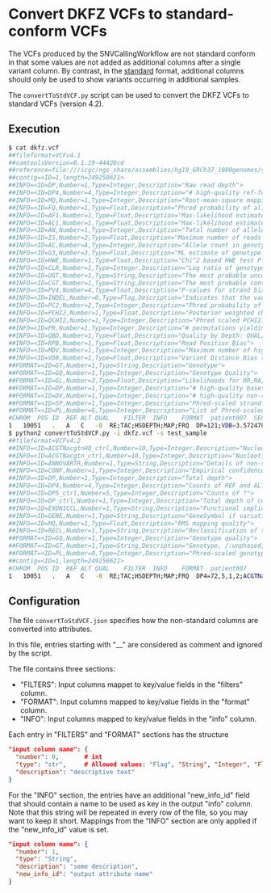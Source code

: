 # Convert DKFZ VCFs to standard-conform VCFs

The VCFs produced by the SNVCallingWorkflow are not standard conform in that some values are not added as additional columns after a single variant column. By contrast, in the [standard](https://samtools.github.io/hts-specs/) format, additional columns should only be used to show variants occurring in additional samples.

The `convertToStdVCF.py` script can be used to convert the DKFZ VCFs to standard VCFs (version 4.2).

## Execution

```bash
$ cat dkfz.vcf
##fileformat=VCFv4.1
##samtoolsVersion=0.1.19-44428cd
##reference=file:///icgc/ngs_share/assemblies/hg19_GRCh37_1000genomes/sequence/1KGRef/hs37d5.fa
##contig=<ID=1,length=249250621>
##INFO=<ID=DP,Number=1,Type=Integer,Description="Raw read depth">
##INFO=<ID=DP4,Number=4,Type=Integer,Description="# high-quality ref-forward bases, ref-reverse, alt-forward and alt-reverse bases">
##INFO=<ID=MQ,Number=1,Type=Integer,Description="Root-mean-square mapping quality of covering reads">
##INFO=<ID=FQ,Number=1,Type=Float,Description="Phred probability of all samples being the same">
##INFO=<ID=AF1,Number=1,Type=Float,Description="Max-likelihood estimate of the first ALT allele frequency (assuming HWE)">
##INFO=<ID=AC1,Number=1,Type=Float,Description="Max-likelihood estimate of the first ALT allele count (no HWE assumption)">
##INFO=<ID=AN,Number=1,Type=Integer,Description="Total number of alleles in called genotypes">
##INFO=<ID=IS,Number=2,Type=Float,Description="Maximum number of reads supporting an indel and fraction of indel reads">
##INFO=<ID=AC,Number=A,Type=Integer,Description="Allele count in genotypes for each ALT allele, in the same order as listed">
##INFO=<ID=G3,Number=3,Type=Float,Description="ML estimate of genotype frequencies">
##INFO=<ID=HWE,Number=1,Type=Float,Description="Chi^2 based HWE test P-value based on G3">
##INFO=<ID=CLR,Number=1,Type=Integer,Description="Log ratio of genotype likelihoods with and without the constraint">
##INFO=<ID=UGT,Number=1,Type=String,Description="The most probable unconstrained genotype configuration in the trio">
##INFO=<ID=CGT,Number=1,Type=String,Description="The most probable constrained genotype configuration in the trio">
##INFO=<ID=PV4,Number=4,Type=Float,Description="P-values for strand bias, baseQ bias, mapQ bias and tail distance bias">
##INFO=<ID=INDEL,Number=0,Type=Flag,Description="Indicates that the variant is an INDEL.">
##INFO=<ID=PC2,Number=2,Type=Integer,Description="Phred probability of the nonRef allele frequency in group1 samples being larger (,smaller) than in group2.">
##INFO=<ID=PCHI2,Number=1,Type=Float,Description="Posterior weighted chi^2 P-value for testing the association between group1 and group2 samples.">
##INFO=<ID=QCHI2,Number=1,Type=Integer,Description="Phred scaled PCHI2.">
##INFO=<ID=PR,Number=1,Type=Integer,Description="# permutations yielding a smaller PCHI2.">
##INFO=<ID=QBD,Number=1,Type=Float,Description="Quality by Depth: QUAL/#reads">
##INFO=<ID=RPB,Number=1,Type=Float,Description="Read Position Bias">
##INFO=<ID=MDV,Number=1,Type=Integer,Description="Maximum number of high-quality nonRef reads in samples">
##INFO=<ID=VDB,Number=1,Type=Float,Description="Variant Distance Bias (v2) for filtering splice-site artefacts in RNA-seq data. Note: this version may be broken.">
##FORMAT=<ID=GT,Number=1,Type=String,Description="Genotype">
##FORMAT=<ID=GQ,Number=1,Type=Integer,Description="Genotype Quality">
##FORMAT=<ID=GL,Number=3,Type=Float,Description="Likelihoods for RR,RA,AA genotypes (R=ref,A=alt)">
##FORMAT=<ID=DP,Number=1,Type=Integer,Description="# high-quality bases">
##FORMAT=<ID=DV,Number=1,Type=Integer,Description="# high-quality non-reference bases">
##FORMAT=<ID=SP,Number=1,Type=Integer,Description="Phred-scaled strand bias P-value">
##FORMAT=<ID=PL,Number=G,Type=Integer,Description="List of Phred-scaled genotype likelihoods">
#CHROM	POS	ID	REF	ALT	QUAL	FILTER	INFO	FORMAT	patient007	SEQUENCE_CONTEXT	INFO_control(VAF=variant_allele_fraction;TSR=total_variant_supporting_reads_incl_lowqual)	ANNOTATION_control	DBSNP	1K_GENOMES	ANNOVAR_FUNCTION	GENE	EXONIC_CLASSIFICATION	ANNOVAR_TRANSCRIPTS	SEGDUP	CYTOBAND	REPEAT_MASKER	DAC_BLACKLIST	DUKE_EXCLUDED	HISEQDEPTH	SELFCHAIN	MAPABILITY	SIMPLE_TANDEMREPEATS	CONFIDENCE	RECLASSIFICATION	seqBiasPresent_1	seqingBiasPresent_1	seqBiasPresent_2	seqingBiasPresent_2	Enhancers	CpGislands	TFBScons	ENCODE_DNASE	miRNAs_snoRNAs	miRBase18	COSMIC	miRNAtargets	CgiMountains	phastConsElem20bp	ENCODE_TFBS
1	10051	.	A	C	-0	RE;TAC;HSDEPTH;MAP;FRQ	DP=121;VDB=3.572478e-02;RPB=-7.344126e-01;AF1=0;AC1=0;DP4=72,5,1,2;MQ=41;FQ=-218;PV4=0.019,0.00027,1,0.11	GT:PL:GQ	1/1:0,191,255:99	CCTAACCCTA,CCCTAACCCT	DP=387;DP5=239,15,2,0,16;DP5all=269,75,2,3,38;ACGTNacgtnHQ=239,5,2,0,0,15,0,0,0,0;ACGTNacgtn=269,5,2,1,0,75,18,3,2,0;VAF=0.01;TSR=5;PBINOM=4.89276584292767e-78	unclear	.	.	intergenic	NONE(dist=NONE),DDX11L1(dist=1818)	.	.	Score=0.991956;Name=chr15:102446355	1p36.33	Simple_repeat_Simple_repeat_(CCCTAA)n	.	.	HSDR_1	4031;normScore=89.7	0.333333	trf_1;score=789	1	LQVSIG	.	.	.	.	.	.	.	.	.	.	.	.	CGI(10%);score=90	.	.
$ python2 convertToStdVCF.py -i dkfz.vcf -s test_sample
##fileformat=VCFv4.2
##INFO=<ID=ACGTNacgtnHQ_ctrl,Number=10,Type=Integer,Description="Nucleotide counts on ?">
##INFO=<ID=ACGTNacgtn_ctrl,Number=10,Type=Integer,Description="Nucleotide counts on ?">
##INFO=<ID=ANNOVARTR,Number=1,Type=String,Description="Details of non-synonymous variation's impact on protein">
##INFO=<ID=CONF,Number=1,Type=Integer,Description="Empirical confidence level of call, ten levels (1-10), >7=trustworthy">
##INFO=<ID=DP,Number=1,Type=Integer,Description="Total depth">
##INFO=<ID=DP4,Number=4,Type=Integer,Description="Counts of REF and ALT reads on forward and reverse strand">
##INFO=<ID=DP5_ctrl,Number=5,Type=Integer,Description="Counts of ?">
##INFO=<ID=DP_ctrl,Number=1,Type=Integer,Description="Total depth of control">
##INFO=<ID=EXONICCL,Number=1,Type=String,Description="Functional implication if variation is located with respect to exon">
##INFO=<ID=GENE,Number=1,Type=String,Description="GeneSymbol if variation overlaps gene">
##INFO=<ID=MQ,Number=1,Type=Float,Description="RMS mapping quality">
##INFO=<ID=RECL,Number=1,Type=String,Description="Reclassification of the germline/somatic state based on additional information">
##FORMAT=<ID=GQ,Number=1,Type=Integer,Description="Genotype quality">
##FORMAT=<ID=GT,Number=1,Type=String,Description="Genotype, /:unphased, |:phased">
##FORMAT=<ID=PL,Number=0,Type=Integer,Description="Phred-scaled genotype likelihoods rounded to closest integer">
##contig=<ID=1,length=249250621>
#CHROM	POS	ID	REF	ALT	QUAL	FILTER	INFO	FORMAT	patient007
1	10051	.	A	C	-0	RE;TAC;HSDEPTH;MAP;FRQ	DP4=72,5,1,2;ACGTNacgtnHQ_ctrl=239,5,2,0,0,15,0,0,0,0;RECL=LQVSIG;DP_ctrl=387;DP5_ctrl=239,15,2,0,16;ANNOVARTR=.;MQ=41;EXONICCL=.;CONF=1;GENE=NONE(dist=NONE),DDX11L1(dist=1818);ACGTNacgtn_ctrl=269,5,2,1,0,75,18,3,2,0;DP=121	GT:PL:GQ	1/1:0,191,255:99
```

## Configuration

The file `convertToStdVCF.json` specifies how the non-standard columns are converted into attributes.

In this file, entries starting with "__" are considered as comment and ignored by the script.

The file contains three sections:

  * "FILTERS": Input columns mappet to key/value fields in the "filters" column.
  * "FORMAT": Input columns mapped to key/value fields in the "format" column.
  * "INFO": Input columns mapped to key/value fields in the "info" column.

Each entry in "FILTERS" and "FORMAT" sections has the structure

```json
"input column name": {
  "number": 0,       # int
  "type": "str",     # Allowed values: "Flag", "String", "Integer", "Float", 
  "description": "descriptive text"  
}
```

For the "INFO" section, the entries have an additional "new_info_id" field that should contain a name to be used as key in the output "info" column. Note that this string will be repeated in every row of the file, so you may want to keep it short. Mappings from the "INFO" section are only applied if the "new_info_id" value is set.

```json
"input column name": {
  "number": 1,  
  "type": "String",
  "description": "some description",
  "new_info_id": "output attribute name"
}
```

